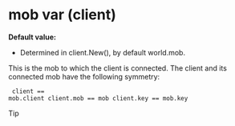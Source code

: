 # mob var (client)
**Default value:**
+   Determined in client.New(), by default world.mob.


This is the mob to which the client is connected. The client
and its connected mob have the following symmetry: 
```
 client ==
mob.client client.mob == mob client.key == mob.key 
```


> [!TIP] 
> 